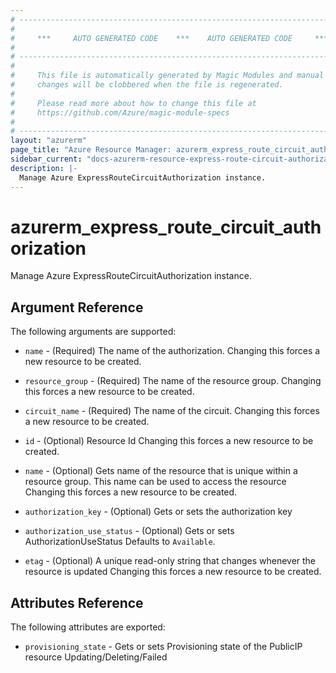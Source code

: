 ```yaml
---
# ----------------------------------------------------------------------------
#
#     ***     AUTO GENERATED CODE    ***    AUTO GENERATED CODE     ***
#
# ----------------------------------------------------------------------------
#
#     This file is automatically generated by Magic Modules and manual
#     changes will be clobbered when the file is regenerated.
#
#     Please read more about how to change this file at
#     https://github.com/Azure/magic-module-specs
#
# ----------------------------------------------------------------------------
layout: "azurerm"
page_title: "Azure Resource Manager: azurerm_express_route_circuit_authorization"
sidebar_current: "docs-azurerm-resource-express-route-circuit-authorization"
description: |-
  Manage Azure ExpressRouteCircuitAuthorization instance.
---
```


# azurerm_express_route_circuit_authorization

Manage Azure ExpressRouteCircuitAuthorization instance.


## Argument Reference

The following arguments are supported:

* `name` - (Required) The name of the authorization. Changing this forces a new resource to be created.

* `resource_group` - (Required) The name of the resource group. Changing this forces a new resource to be created.

* `circuit_name` - (Required) The name of the circuit. Changing this forces a new resource to be created.

* `id` - (Optional) Resource Id Changing this forces a new resource to be created.

* `name` - (Optional) Gets name of the resource that is unique within a resource group. This name can be used to access the resource Changing this forces a new resource to be created.

* `authorization_key` - (Optional) Gets or sets the authorization key

* `authorization_use_status` - (Optional) Gets or sets AuthorizationUseStatus Defaults to `Available`.

* `etag` - (Optional) A unique read-only string that changes whenever the resource is updated Changing this forces a new resource to be created.

## Attributes Reference

The following attributes are exported:

* `provisioning_state` - Gets or sets Provisioning state of the PublicIP resource Updating/Deleting/Failed
